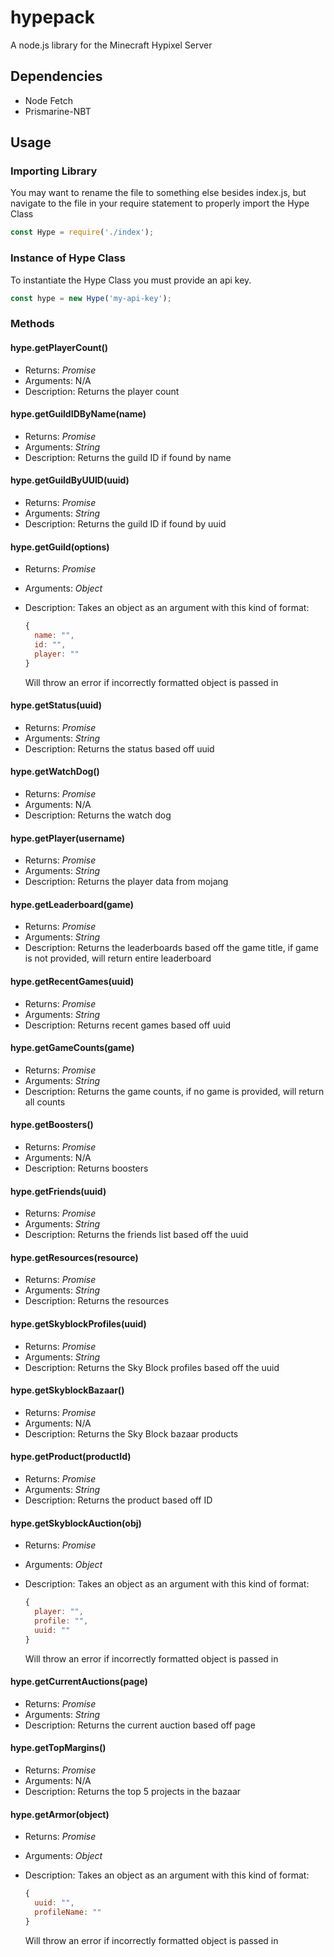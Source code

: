 # hypepack

A node.js library for the Minecraft Hypixel Server

## Dependencies

- Node Fetch
- Prismarine-NBT

## Usage

### Importing Library

You may want to rename the file to something else besides index.js, but navigate to the file in your require statement to properly import the Hype Class

```js
const Hype = require('./index');
```

### Instance of Hype Class

To instantiate the Hype Class you must provide an api key.

```js
const hype = new Hype('my-api-key');
```

### Methods

#### hype.getPlayerCount()

- Returns: *Promise*
- Arguments: N/A
- Description: Returns the player count

#### hype.getGuildIDByName(name)

- Returns: *Promise*
- Arguments: *String*
- Description: Returns the guild ID if found by name

#### hype.getGuildByUUID(uuid)

- Returns: *Promise*
- Arguments: *String*
- Description: Returns the guild ID if found by uuid

#### hype.getGuild(options)

- Returns: *Promise*
- Arguments: *Object*
- Description: Takes an object as an argument with this kind of format:

  ```js
  {
    name: "",
    id: "",
    player: ""
  }
  ```

  Will throw an error if incorrectly formatted object is passed in

#### hype.getStatus(uuid)

- Returns: *Promise*
- Arguments: *String*
- Description: Returns the status based off uuid

#### hype.getWatchDog()

- Returns: *Promise*
- Arguments: N/A
- Description: Returns the watch dog

#### hype.getPlayer(username)

- Returns: *Promise*
- Arguments: *String*
- Description: Returns the player data from mojang

#### hype.getLeaderboard(game)

- Returns: *Promise*
- Arguments: *String*
- Description: Returns the leaderboards based off the game title, if game is not provided, will return entire leaderboard

#### hype.getRecentGames(uuid)

- Returns: *Promise*
- Arguments: *String*
- Description: Returns recent games based off uuid

#### hype.getGameCounts(game)

- Returns: *Promise*
- Arguments: *String*
- Description: Returns the game counts, if no game is provided, will return all counts

#### hype.getBoosters()

- Returns: *Promise*
- Arguments: N/A
- Description: Returns boosters

#### hype.getFriends(uuid)

- Returns: *Promise*
- Arguments: *String*
- Description: Returns the friends list based off the uuid

#### hype.getResources(resource)

- Returns: *Promise*
- Arguments: *String*
- Description: Returns the resources

#### hype.getSkyblockProfiles(uuid)

- Returns: *Promise*
- Arguments: *String*
- Description: Returns the Sky Block profiles based off the uuid

#### hype.getSkyblockBazaar()

- Returns: *Promise*
- Arguments: N/A
- Description: Returns the Sky Block bazaar products

#### hype.getProduct(productId)

- Returns: *Promise*
- Arguments: *String*
- Description: Returns the product based off ID

#### hype.getSkyblockAuction(obj)

- Returns: *Promise*
- Arguments: *Object*
- Description: Takes an object as an argument with this kind of format:

  ```js
  {
    player: "",
    profile: "",
    uuid: ""
  }
  ```

  Will throw an error if incorrectly formatted object is passed in

#### hype.getCurrentAuctions(page)

- Returns: *Promise*
- Arguments: *String*
- Description: Returns the current auction based off page

#### hype.getTopMargins()

- Returns: *Promise*
- Arguments: N/A
- Description: Returns the top 5 projects in the bazaar

#### hype.getArmor(object)

- Returns: *Promise*
- Arguments: *Object*
- Description: Takes an object as an argument with this kind of format:

  ```js
  {
    uuid: "",
    profileName: ""
  }
  ```

  Will throw an error if incorrectly formatted object is passed in
